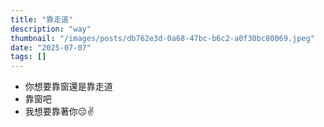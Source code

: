 ```yaml
---
title: "靠走道"
description: "way"
thumbnail: "/images/posts/db762e3d-0a68-47bc-b6c2-a0f30bc80069.jpeg"
date: "2025-07-07"
tags: []
---
```

- 你想要靠窗還是靠走道
- 靠窗吧
- 我想要靠著你😔✌️
